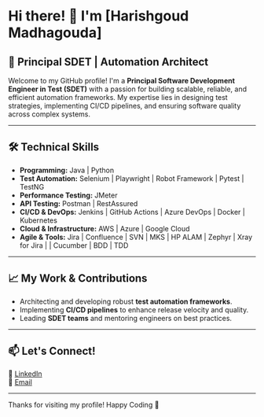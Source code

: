# Hi there! 👋 I'm [Harishgoud Madhagouda]  

## 🚀 Principal SDET | Automation Architect 

Welcome to my GitHub profile! I'm a **Principal Software Development Engineer in Test (SDET)** with a passion for building scalable, reliable, and efficient automation frameworks. My expertise lies in designing test strategies, implementing CI/CD pipelines, and ensuring software quality across complex systems.

---

## 🛠️ Technical Skills
- **Programming:** Java | Python 
- **Test Automation:** Selenium | Playwright | Robot Framework | Pytest | TestNG 
- **Performance Testing:** JMeter 
- **API Testing:** Postman | RestAssured 
- **CI/CD & DevOps:** Jenkins | GitHub Actions | Azure DevOps | Docker | Kubernetes
- **Cloud & Infrastructure:** AWS | Azure | Google Cloud
- **Agile & Tools:** Jira | Confluence | SVN | MKS | HP ALAM | Zephyr | Xray for Jira |  | Cucumber | BDD | TDD

---

## 📈 My Work & Contributions
- Architecting and developing robust **test automation frameworks**.
- Implementing **CI/CD pipelines** to enhance release velocity and quality.
- Leading **SDET teams** and mentoring engineers on best practices.

---
## 📫 Let's Connect!
🔗 [LinkedIn](https://www.linkedin.com/in/harishgoud-madhagouda-b7825337/)   
📧 [Email](m.harishgoud@gmail.com)  

---

Thanks for visiting my profile! Happy Coding 🚀
